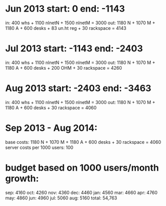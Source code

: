 # Jun 2013 start: 0 end: -1143
in: 400 whs + 1100 nlnetN + 1500 nlnetM = 3000
out: 1180 N + 1070 M + 1180 A + 600 desks + 83 un.ht reg + 30 rackspace = 4143

# Jul 2013 start: -1143 end: -2403
in: 400 whs + 1100 nlnetN + 1500 nlnetM = 3000
out: 1180 N + 1070 M + 1180 A + 600 desks + 200 OHM + 30 rackspace = 4260

# Aug 2013 start: -2403 end: -3463
in: 400 whs + 1100 nlnetN + 1500 nlnetM = 3000
out: 1180 N + 1070 M + 1180 A + 600 desks + 30 rackspace = 4060

# Sep 2013 - Aug 2014:
base costs: 1180 N + 1070 M + 1180 A + 600 desks + 30 rackspace = 4060
server costs per 1000 users: 100

# budget based on 1000 users/month growth:
sep: 4160
oct: 4260
nov: 4360
dec: 4460
jan: 4560
mar: 4660
apr: 4760
may: 4860
jun: 4960
jul: 5060
aug: 5160
total: 54,763
